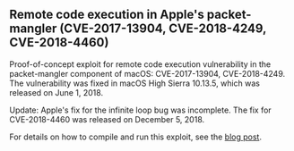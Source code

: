 ## Remote code execution in Apple's packet-mangler (CVE-2017-13904, CVE-2018-4249, CVE-2018-4460)

Proof-of-concept exploit for remote code execution vulnerability in the packet-mangler component of macOS: CVE-2017-13904, CVE-2018-4249. The vulnerability was fixed in macOS High Sierra 10.13.5, which was released on June 1, 2018.

Update: Apple's fix for the infinite loop bug was incomplete. The fix for CVE-2018-4460 was released on December 5, 2018.

For details on how to compile and run this exploit, see the [blog post](https://github.blog/category/security/CVE-2018-4249-apple-xnu-packet-mangler/).
